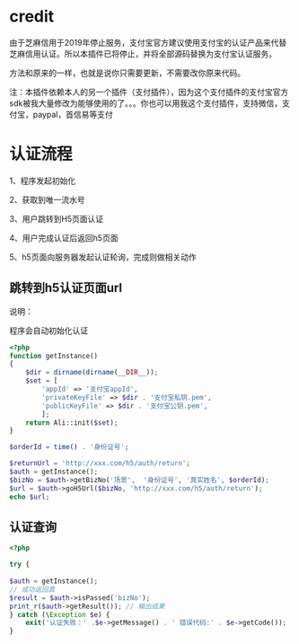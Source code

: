 # credit
由于芝麻信用于2019年停止服务，支付宝官方建议使用支付宝的认证产品来代替芝麻信用认证。所以本插件已将停止，并将全部源码替换为支付宝认证服务。

方法和原来的一样，也就是说你只需要更新，不需要改你原来代码。

注：本插件依赖本人的另一个插件（支付插件），因为这个支付插件的支付宝官方sdk被我大量修改为能够使用的了。。。你也可以用我这个支付插件，支持微信，支付宝，paypal，首信易等支付
# 认证流程
1、程序发起初始化

2、获取到唯一流水号

3、用户跳转到H5页面认证

4、用户完成认证后返回h5页面

5、h5页面向服务器发起认证轮询，完成则做相关动作

## 跳转到h5认证页面url
说明：

程序会自动初始化认证

```php
<?php
function getInstance()
{
    $dir = dirname(dirname(__DIR__));
    $set = [
        'appId' => '支付宝appId',
        'privateKeyFile' => $dir . '支付宝私钥.pem',
        'publicKeyFile' => $dir . '支付宝公钥.pem',
        ];
    return Ali::init($set);
}

$orderId = time() . '身份证号';

$returnUrl = 'http://xxx.com/h5/auth/return';
$auth = getInstance();
$bizNo = $auth->getBizNo('场景',  '身份证号', '真实姓名', $orderId);
$url = $auth->goH5Url($bizNo, 'http://xxx.com/h5/auth/return');
echo $url;
```

## 认证查询
```php
<?php

try {
    
$auth = getInstance();
// 成功返回真
$result = $auth->isPassed('bizNo');
print_r($auth->getResult()); // 输出结果
} catch (\Exception $e) {
    exit('认证失败：' .$e->getMessage() . ' 错误代码:' . $e->getCode());
}
```